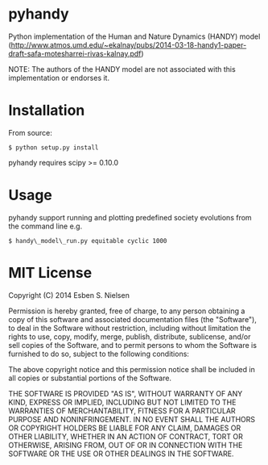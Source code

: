 pyhandy
=======

Python implementation of the Human and Nature Dynamics (HANDY) model (http://www.atmos.umd.edu/~ekalnay/pubs/2014-03-18-handy1-paper-draft-safa-motesharrei-rivas-kalnay.pdf)

NOTE: The authors of the HANDY model are not associated with this implementation or endorses it.

Installation
============
From source:

    $ python setup.py install

pyhandy requires scipy >= 0.10.0

Usage
=====
pyhandy support running and plotting predefined society evolutions from the command line e.g.

    $ handy\_model\_run.py equitable cyclic 1000

MIT License
===========
Copyright (C) 2014 Esben S. Nielsen

Permission is hereby granted, free of charge, to any person obtaining a copy of this software and associated documentation files (the "Software"), to deal in the Software without restriction, including without limitation the rights to use, copy, modify, merge, publish, distribute, sublicense, and/or sell copies of the Software, and to permit persons to whom the Software is furnished to do so, subject to the following conditions:

The above copyright notice and this permission notice shall be included in all copies or substantial portions of the Software.

THE SOFTWARE IS PROVIDED "AS IS", WITHOUT WARRANTY OF ANY KIND, EXPRESS OR IMPLIED, INCLUDING BUT NOT LIMITED TO THE WARRANTIES OF MERCHANTABILITY, FITNESS FOR A PARTICULAR PURPOSE AND NONINFRINGEMENT. IN NO EVENT SHALL THE AUTHORS OR COPYRIGHT HOLDERS BE LIABLE FOR ANY CLAIM, DAMAGES OR OTHER LIABILITY, WHETHER IN AN ACTION OF CONTRACT, TORT OR OTHERWISE, ARISING FROM, OUT OF OR IN CONNECTION WITH THE SOFTWARE OR THE USE OR OTHER DEALINGS IN THE SOFTWARE.
